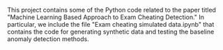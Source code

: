 
This project contains some of the Python code related to the paper titled "Machine Learning Based Approach to Exam Cheating Detection." In particular, we include the file "Exam cheating simulated data.ipynb" that contains the code for generating synthetic data and testing the baseline anomaly detection methods.
